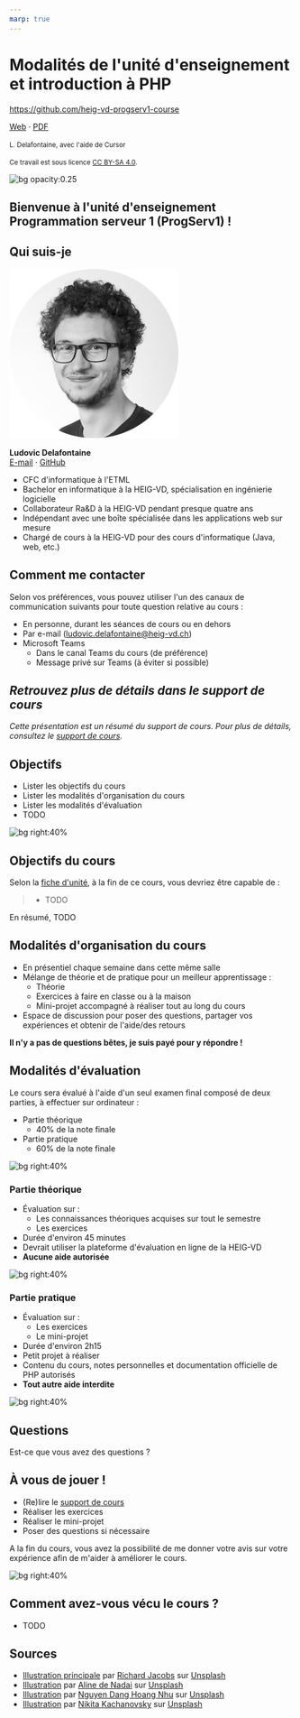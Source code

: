 ```yaml
---
marp: true
---
```


<!--
theme: gaia
size: 16:9
paginate: true
author: L. Delafontaine, avec l'aide de Cursor
title: HEIG-VD ProgServ1 Course - Modalités de l'unité d'enseignement et introduction à PHP
description: Modalités de l'unité d'enseignement pour le cours ProgServ1 à la HEIG-VD, Suisse
url: https://heig-vd-progserv1-course.github.io/heig-vd-progserv1-course/01-cours-1-modalites-de-lunite-denseignement-et-introduction-a-php/01-theorie/index.html
header: "**Modalités de l'unité d'enseignement et introduction à PHP**"
footer: "**HEIG-VD** - ProgServ1 Course 2024-2025 - CC BY-SA 4.0"
style: |
    :root {
        --color-background: #fff;
        --color-foreground: #333;
        --color-highlight: #f96;
        --color-dimmed: #888;
        --color-headings: #7d8ca3;
    }
    blockquote {
        font-style: italic;
    }
    table {
        width: 100%;
    }
    h1, h2, h3, h4, h5, h6 {
        color: var(--color-headings);
    }
    h2, h3, h4, h5, h6 {
        font-size: 1.5rem;
    }
    h1 a:link, h2 a:link, h3 a:link, h4 a:link, h5 a:link, h6 a:link {
        text-decoration: none;
    }
    section:not(.lead) > p, blockquote {
        text-align: justify;
    }
    section:has(h1) {
        padding: 50px;
    }
    section:has(h1) > header {
        display: none;
    }
    section > header {
        font-size: 50%;
    }
    .two-columns {
        display: grid;
        grid-template-columns: 1fr 2fr; /* 1/3 - 2/3 split */
        gap: 1rem;
    }
    .center {
        display: flex;
        flex-direction: column;
        align-items: center;
        justify-content: center;
        text-align: center;
    }
headingDivider: 6
-->

# Modalités de l'unité d'enseignement et introduction à PHP

<!--
_class: lead
_paginate: false
-->

<https://github.com/heig-vd-progserv1-course>

[Web][web] · [PDF][pdf]

<small>L. Delafontaine, avec l'aide de Cursor</small>

<small>Ce travail est sous licence [CC BY-SA 4.0][license].</small>

![bg opacity:0.25][illustration-principale]

## Bienvenue à l'unité d'enseignement Programmation serveur 1 (ProgServ1) !

<!-- _class: lead -->

## Qui suis-je

<div class="two-columns">
<div class="center">

![w:300](./images/ludovic-delafontaine.png)

**Ludovic Delafontaine**  
[E-mail](mailto:ludovic.delafontaine@heig-vd.ch) ·
[GitHub](https://github.com/ludelafo)

</div>
<div>

- CFC d'informatique à l'ETML
- Bachelor en informatique à la HEIG-VD, spécialisation en ingénierie logicielle
- Collaborateur Ra&D à la HEIG-VD pendant presque quatre ans
- Indépendant avec une boîte spécialisée dans les applications web sur mesure
- Chargé de cours à la HEIG-VD pour des cours d'informatique (Java, web, etc.)

</div>
</div>

## Comment me contacter

Selon vos préférences, vous pouvez utiliser l'un des canaux de communication
suivants pour toute question relative au cours :

- En personne, durant les séances de cours ou en dehors
- Par e-mail
  ([ludovic.delafontaine@heig-vd.ch](mailto:ludovic.delafontaine@heig-vd.ch))
- Microsoft Teams
  - Dans le canal Teams du cours (de préférence)
  - Message privé sur Teams (à éviter si possible)

## _Retrouvez plus de détails dans le support de cours_

<!-- _class: lead -->

_Cette présentation est un résumé du support de cours. Pour plus de détails,
consultez le [support de cours][course-material]._

## Objectifs

- Lister les objectifs du cours
- Lister les modalités d'organisation du cours
- Lister les modalités d'évaluation
- TODO

![bg right:40%][illustration-objectifs]

## Objectifs du cours

Selon la
[fiche d'unité](https://gaps.heig-vd.ch/consultation/fiches/uv/uv.php?id=7307),
à la fin de ce cours, vous devriez être capable de :

> - TODO

En résumé, TODO

## Modalités d'organisation du cours

- En présentiel chaque semaine dans cette même salle
- Mélange de théorie et de pratique pour un meilleur apprentissage :
  - Théorie
  - Exercices à faire en classe ou à la maison
  - Mini-projet accompagné à réaliser tout au long du cours
- Espace de discussion pour poser des questions, partager vos expériences et
  obtenir de l'aide/des retours

**Il n'y a pas de questions bêtes, je suis payé pour y répondre !**

## Modalités d'évaluation

Le cours sera évalué à l'aide d'un seul examen final composé de deux parties, à
effectuer sur ordinateur :

- Partie théorique
  - 40% de la note finale
- Partie pratique
  - 60% de la note finale

![bg right:40%][illustration-modalites-devaluation]

### Partie théorique

- Évaluation sur :
  - Les connaissances théoriques acquises sur tout le semestre
  - Les exercices
- Durée d'environ 45 minutes
- Devrait utiliser la plateforme d'évaluation en ligne de la HEIG-VD
- **Aucune aide autorisée**

![bg right:40%][illustration-modalites-devaluation]

### Partie pratique

- Évaluation sur :
  - Les exercices
  - Le mini-projet
- Durée d'environ 2h15
- Petit projet à réaliser
- Contenu du cours, notes personnelles et documentation officielle de PHP
  autorisés
- **Tout autre aide interdite**

![bg right:40%][illustration-modalites-devaluation]

## Questions

<!-- _class: lead -->

Est-ce que vous avez des questions ?

## À vous de jouer !

- (Re)lire le [support de cours][course-material]
- Réaliser les exercices
- Réaliser le mini-projet
- Poser des questions si nécessaire

A la fin du cours, vous avez la possibilité de me donner votre avis sur votre
expérience afin de m'aider à améliorer le cours.

![bg right:40%][illustration-a-vous-de-jouer]

## Comment avez-vous vécu le cours ?

- TODO

## Sources

- [Illustration principale][illustration-principale] par
  [Richard Jacobs](https://unsplash.com/@rj2747) sur
  [Unsplash](https://unsplash.com/photos/grayscale-photo-of-elephants-drinking-water-8oenpCXktqQ)
- [Illustration][illustration-objectifs] par
  [Aline de Nadai](https://unsplash.com/@alinedenadai) sur
  [Unsplash](https://unsplash.com/photos/j6brni7fpvs)
- [Illustration][illustration-modalites-devaluation] par
  [Nguyen Dang Hoang Nhu](https://unsplash.com/@nguyendhn) sur
  [Unsplash](https://unsplash.com/photos/person-writing-on-white-paper-qDgTQOYk6B8)
- [Illustration][illustration-a-vous-de-jouer] par
  [Nikita Kachanovsky](https://unsplash.com/@nkachanovskyyy) sur
  [Unsplash](https://unsplash.com/photos/white-sony-ps4-dualshock-controller-over-persons-palm-FJFPuE1MAOM)

<!-- URLs -->

[web]:
	https://heig-vd-mvp-course.github.io/heig-vd-mvp-course/01-cours-introduction-motivation-et-organisation-de-lunite/01-presentation/
[pdf]:
	https://heig-vd-mvp-course.github.io/heig-vd-mvp-course/01-cours-introduction-motivation-et-organisation-de-lunite/01-presentation/01-cours-introduction-motivation-et-organisation-de-lunite-presentation.pdf
[course-material]:
	https://github.com/heig-vd-mvp-course/heig-vd-mvp-course/blob/main/01-cours-introduction-motivation-et-organisation-de-lunite/02-support-de-cours/README.md
[license]:
	https://github.com/heig-vd-mvp-course/heig-vd-mvp-course/blob/main/LICENSE.md

<!-- Illustrations -->

[illustration-principale]:
	https://images.unsplash.com/photo-1517486430290-35657bdcef51?fit=crop&h=720
[illustration-objectifs]:
	https://images.unsplash.com/photo-1516389573391-5620a0263801?fit=crop&h=720
[illustration-modalites-devaluation]:
	https://images.unsplash.com/photo-1606326608606-aa0b62935f2b?fit=crop&h=720
[illustration-a-vous-de-jouer]:
	https://images.unsplash.com/photo-1509198397868-475647b2a1e5?fit=crop&h=720
